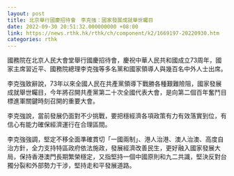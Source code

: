 ```yaml
---
layout: post
title: 北京舉行國慶招待會　李克強：國家發展成就舉世矚目
date: 2022-09-30 20:51:32.000000000 +08:00
link: https://news.rthk.hk/rthk/ch/component/k2/1669197-20220930.htm
categories: rthk
---
```


國務院在北京人民大會堂舉行國慶招待會，慶祝中華人民共和國成立73周年，國家主席習近平、國務院總理李克強等多名黨和國家領導人與幾百名中外人士出席。

李克強致辭說，73年以來全國人民在共產黨領導下戰勝各種艱難險阻，國家發展成就舉世矚目，今年將召開共產黨第二十次全國代表大會，是向第二個百年奮鬥目標進軍關鍵時刻召開的重要大會。

李克強說，當前發展仍面對不少挑戰，要把穩經濟各項政策有力有效落實到位，有信心有能力確保經濟運行在合理區間。

李克強強調，堅定不移全面準確貫切「一國兩制」、港人治港、澳人治澳、高度自治方針，全力支持特區政府依法施政，發展經濟改善民生，更好融入國家發展大局，保持香港澳門長期繁榮穩定，又指堅持一個中國原則和九二共識，堅決反對台獨分裂和外部勢力干涉，堅持走和平發展道路。
